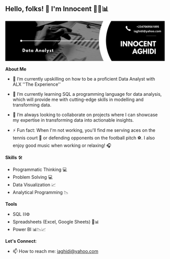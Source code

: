 ## Hello, folks! 👋 I'm Innocent 👨‍💻📊 

![DA Banner](https://github.com/Inno-Centz/Inno-Centz/blob/main/Black%20%26%20White%20Modern%20Minimalist%20Data%20Analyst%20LinkedIn%20Banner%20(1).jpg)

**About Me**

- 🔭 I’m currently upskilling on how to be a proficient Data Analyst with ALX ''The Experience''

- 🌱 I’m currently learning SQL a programming language for data analysis, which will provide me with cutting-edge skills in modelling and transforming data.

- 👯 I’m always looking to collaborate on projects where I can showcase my expertise in transforming data into actionable insights.

- ⚡ Fun fact: When I'm not working, you'll find me serving aces on the tennis court 🥎 or defending opponents on the football pitch ⚽. I also enjoy good music when working or relaxing! 🎧



**Skills** 🛠

- Programmatic Thinking 💻
- Problem Solving 💻
- Data Visualization 📈
- Analytical Programming 📉



**Tools**

- SQL ⛓⚙
- Spreadsheets (Excel, Google Sheets) 🔎📊
- Power BI 📊📉📈



**Let's Connect**:

- 📫 How to reach me: iaghidi@yahoo.com
